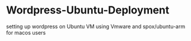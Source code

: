 # Wordpress-Ubuntu-Deployment
setting up wordpress on Ubuntu VM using Vmware and spox/ubuntu-arm for macos users
